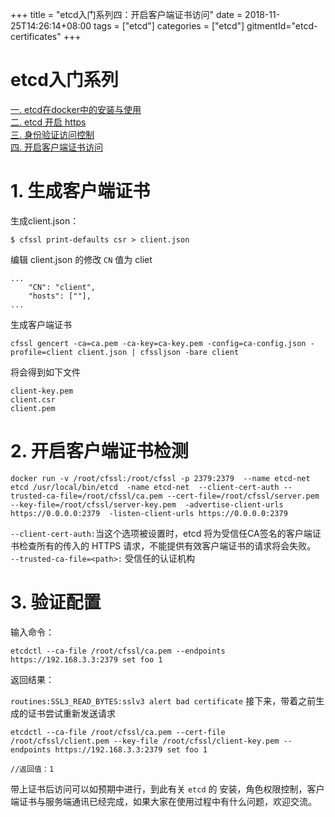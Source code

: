 +++
title = "etcd入门系列四：开启客户端证书访问"
date = 2018-11-25T14:26:14+08:00
tags = ["etcd"]
categories = ["etcd"]
gitmentId="etcd-certificates"
+++

# etcd入门系列
[一. etcd在docker中的安装与使用](http://www.artacode.com/posts/etcd/install/)  
[二. etcd 开启 https](http://www.artacode.com/posts/etcd/enable-https/)  
[三. 身份验证访问控制](http://www.artacode.com/posts/etcd/enable-https/)  
[四. 开启客户端证书访问](http://www.artacode.com/posts/etcd/certificates/)
# 1. 生成客户端证书
生成client.json：

	$ cfssl print-defaults csr > client.json

编辑 client.json 的修改 `CN` 值为 cliet
```
...
    "CN": "client",
    "hosts": [""],
...
```

生成客户端证书

	cfssl gencert -ca=ca.pem -ca-key=ca-key.pem -config=ca-config.json -profile=client client.json | cfssljson -bare client
将会得到如下文件
```
client-key.pem
client.csr
client.pem
```

# 2. 开启客户端证书检测

```
docker run -v /root/cfssl:/root/cfssl -p 2379:2379  --name etcd-net etcd /usr/local/bin/etcd  -name etcd-net  --client-cert-auth --trusted-ca-file=/root/cfssl/ca.pem --cert-file=/root/cfssl/server.pem --key-file=/root/cfssl/server-key.pem  -advertise-client-urls https://0.0.0.0:2379  -listen-client-urls https://0.0.0.0:2379
```

`--client-cert-auth:`当这个选项被设置时，etcd 将为受信任CA签名的客户端证书检查所有的传入的 HTTPS 请求，不能提供有效客户端证书的请求将会失败。  
`--trusted-ca-file=<path>:` 受信任的认证机构
# 3. 验证配置
输入命令：

	etcdctl --ca-file /root/cfssl/ca.pem --endpoints https://192.168.3.3:2379 set foo 1

返回结果：

``
routines:SSL3_READ_BYTES:sslv3 alert bad certificate
``
接下来，带着之前生成的证书尝试重新发送请求
```
etcdctl --ca-file /root/cfssl/ca.pem --cert-file /root/cfssl/client.pem --key-file /root/cfssl/client-key.pem --endpoints https://192.168.3.3:2379 set foo 1

//返回值：1
```
带上证书后访问可以如预期中进行，到此有关 `etcd` 的 安装，角色权限控制，客户端证书与服务端通讯已经完成，如果大家在使用过程中有什么问题，欢迎交流。